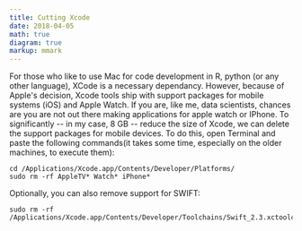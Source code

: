 ```yaml
---
title: Cutting Xcode
date: 2018-04-05
math: true
diagram: true
markup: mmark
---
```


For those who like to use Mac for code development in R, python (or any other language), XCode is a necessary dependancy. However, because of Apple's decision, Xcode tools ship with support packages for mobile systems (iOS) and Apple Watch. If you are, like me, data scientists, chances are you are not out there making applications for apple watch or IPhone. To significantly -- in my case, 8 GB -- reduce the size of Xcode, we can delete the support packages for mobile devices. To do this, open Terminal and paste the following commands(it takes some time, especially on the older machines, to execute them):
```shell
cd /Applications/Xcode.app/Contents/Developer/Platforms/
sudo rm -rf AppleTV* Watch* iPhone*
```
Optionally, you can also remove support for SWIFT:
```shell
sudo rm -rf /Applications/Xcode.app/Contents/Developer/Toolchains/Swift_2.3.xctoolchain
```
